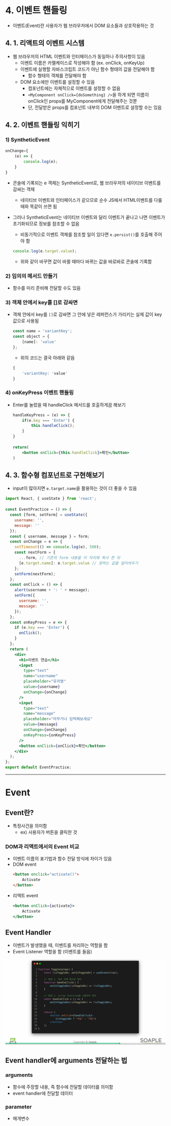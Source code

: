# 4. 이벤트 핸들링

- 이벤트(Event)란 사용자가 웹 브라우저에서 DOM 요소들과 상호작용하는 것

## 4. 1. 리액트의 이벤트 시스템

- 웹 브라우저의 HTML 이벤트와 인터페이스가 동일하나 주의사항이 있음
    - 이벤트 이름은 카멜케이스로 작성해야 함 (ex. onClick, onKeyUp)
    - 이벤트에 실행할 자바스크립트 코드가 아닌 함수 형태의 값을 전달해야 함
        - 함수 형태의 객체를 전달해야 함
    - DOM 요소에만 이벤트를 설정할 수 있음
        - 컴포넌트에는 자체적으로 이벤트를 설정할 수 없음
        - `<MyComponent onClick={doSomething} />`을 하게 되면 이름이 onClick인 props를 MyComponent에게 전달해주는 것뿐
        - 단, 전달받은 props를 컴포넌트 내부의 DOM 이벤트로 설정할 수는 있음

## 4. 2. 이벤트 핸들링 익히기

### 1) SyntheticEvent

```jsx
onChange={
	(e) => {
		console.log(e);
	}
}
```

- 콘솔에 기록되는 e 객체는 SyntheticEvent로, 웹 브라우저의 네이티브 이벤트를 감싸는 객체
    - 네이티브 이벤트와 인터페이스가 같으므로 순수 JS에서 HTML이벤트를 다룰 때와 똑같이 쓰면 됨
- 그러나 SyntheticEvent는 네이티브 이벤트와 달리 이벤트가 끝나고 나면 이벤트가 초기화되므로 정보를 참조할 수 없음
    - 비동기적으로 이벤트 객체를 참조할 일이 있다면 `e.persist()`를 호출해 주어야 함
    
    ```jsx
    console.log(e.target.value); 
    ```
    
    - 위와 같이 바꾸면 값이 바뀔 때마다 바뀌는 값을 바로바로 콘솔에 기록함

### 2) 임의의 메서드 만들기

- 함수를 미리 준비해 전달할 수도 있음

### 3) 객체 안에서 key를 []로 감싸면

- 객체 안에서 key를 `[]`로 감싸면 그 안에 넣은 레퍼런스가 가리키는 실제 값이 key값으로 사용됨
    
    ```jsx
    const name = 'variantKey';
    const object = {
    	[name]: 'value'
    };
    ```
    
    - 위의 코드는 결국 아래와 같음
    
    ```jsx
    {
    	'variantKey: 'value'
    }
    ```
    

### 4) onKeyPress 이벤트 핸들링

- Enter를 눌렀을 때 handleClick 메서드를 호출하게끔 해보기
    
    ```jsx
    handleKeyPress = (e) => {
    	if(e.key === 'Enter') {
    		this.handleClick();
    	}
    }
    
    return(
    	<button onClick={this.handleClick}>확인</button>
    )
    ```
    

## 4. 3. 함수형 컴포넌트로 구현해보기

- input이 많아지면 `e.target.name`을 활용하는 것이 더 좋을 수 있음

```jsx
import React, { useState } from 'react';

const EventPractice = () => {
  const [form, setForm] = useState({
    username: '',
    message: ''
  });
  const { username, message } = form;
  const onChange = e => {
    setTimeout(() => console.log(e), 500);
    const nextForm = {
      ...form, // 기존의 form 내용을 이 자리에 복사 한 뒤
      [e.target.name]: e.target.value // 원하는 값을 덮어씌우기
    };
    setForm(nextForm);
  };
  const onClick = () => {
    alert(username + ': ' + message);
    setForm({
      username: '',
      message: ''
    });
  };
  const onKeyPress = e => {
    if (e.key === 'Enter') {
      onClick();
    }
  };
  return (
    <div>
      <h1>이벤트 연습</h1>
      <input
        type="text"
        name="username"
        placeholder="유저명"
        value={username}
        onChange={onChange}
      />
      <input
        type="text"
        name="message"
        placeholder="아무거나 입력해보세요"
        value={message}
        onChange={onChange}
        onKeyPress={onKeyPress}
      />
      <button onClick={onClick}>확인</button>
    </div>
  );
};
export default EventPractice;
```

----

# Event
## Event란?
- 특정사건을 의미함
  - ex) 사용자가 버튼을 클릭한 것

### DOM과 리액트에서의 Event 비교
- 이벤트 이름의 표기법과 함수 전달 방식에 차이가 있음
- DOM event
    ```html
    <button onclick="activate()">
        Activate
    </button>
    ```
- 리액트 event
    ```jsx
    <button onClick={activate}>
        Activate
    </button>
    ```

## Event Handler
- 이벤트가 발생했을 때, 이벤트를 처리하는 역할을 함
- Event Listener 역할을 함 (이벤트를 들음)
<img src='./img/07_event.JPG'>

## Event handler에 arguments 전달하는 법
### arguments
- 함수에 주장할 내용, 즉 함수에 전달할 데이터를 의미함
- event handler에 전달할 데이터
### parameter
- 매개변수